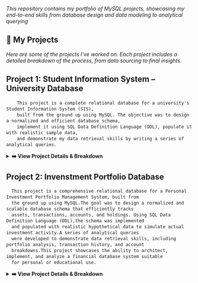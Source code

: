 <p align="center">

*This repository contains my portfolio of MySQL projects, showcasing my end-to-end skills from database design and data modeling to analytical querying*

## 🚀 My Projects  
*Here are some of the projects I've worked on. Each project includes a detailed breakdown of the process, from data sourcing to final insights.*

   ## Project 1: Student Information System – University Database
        This project is a complete relational database for a university's Student Information System (SIS), 
        built from the ground up using MySQL. The objective was to design a normalized and efficient database schema,
        implement it using SQL Data Definition Language (DDL), populate it with realistic sample data, 
        and demonstrate my data retrieval skills by writing a series of analytical queries.
 <details>
  <summary><strong>➡️ View Project Details & Breakdown</strong></summary>
    <br>
    
   **ERD Diagram** ![**ERD Diagram**](https://github.com/antonjeeva5/MySQL-Projects/blob/main/University%20data%20base/Student%20Information%20System%20ERD.png)
   ---
<div align="center">

## Introduction & Project Objective

</div>

This project is a complete relational database for a university's Student Information System (SIS), built from the ground up using MySQL. The objective was to design a normalized and efficient database schema, implement it using SQL Data Definition Language (DDL), populate it with realistic sample data, and demonstrate data retrieval skills by writing a series of analytical queries.

This project showcases the ability to:
- Translate requirements into a logical and physical database design.
- Write clean, well-structured SQL code.
- Understand and implement relational concepts like primary keys, foreign keys, and normalization.
- Query a database to extract meaningful insights.
 
<div align="center">
   
## Database Schema & Design (The ERD)

</div>

* Students: Individuals enrolled in the institution, with attributes like student ID, name, date of birth, email, and phone number.
* Instructors: Faculty members who teach courses, identified by instructor ID, name, and email.
* Courses: Academic subjects offered, each with a unique course ID, name, description, credits, and a reference to the instructor teaching it.
* Enrollments: A junction entity that records which students are enrolled in which courses, including enrollment date and grade. This table uses foreign keys to link students and courses, modeling a many-to-many relationship

<div align="center">
   
## Technologies & Tools Used 

</div>

* Database : MySQL
* Schema Design & ERD : MySQL Workbench & Draw.io
* SQL Scripting : DDL, DML, DQL

<div align="center">
   
## Relationships 

</div>

     * A student can enroll in multiple courses, and a course can have multiple students (many-to-many, implemented via the Enrollments table).
     * Each course is taught by one instructor (one-to-many from Instructor to Course).
     
<div align="center">
   
## Example Queries & Insights

</div>
         Here are some examples of questions this database can answer.
         
   **Query 1: Which students are enrolled in 'Introduction to Programming'?**

                  SELECT c.CourseName, COUNT(e.Student_ID) AS NumberOfStudents
                  FROM Courses c
                  LEFT JOIN Enrollments e ON c.Course_ID = e.Course_ID
                  GROUP BY c.CourseName
                  ORDER BY NumberOfStudents DESC;
                  
   ## Other Questions
   * Which students have not enrolled in any courses?
   * What is the total number of credits a student is taking this semester?

 </details>

## Project 2: Invenstment Portfolio Database
      This project is a comprehensive relational database for a Personal Investment Portfolio Management System, built from 
      the ground up using MySQL.The goal was to design a normalized and scalable database schema that efficiently tracks 
      assets, transactions, accounts, and holdings. Using SQL Data Definition Language (DDL),the schema was implemented
      and populated with realistic hypothetical data to simulate actual investment activity.A series of analytical queries
      were developed to demonstrate data retrieval skills, including portfolio analysis, transaction history, and account 
      breakdowns.This project showcases the ability to architect, implement, and analyze a financial database system suitable 
      for personal or educational use.
<details>
  <summary><strong>➡️ View Project Details & Breakdown</strong></summary>
    <br>
   
 **ERD Diagram** ![**ERD Diagram**](https://github.com/antonjeeva5/MySQL-Projects/blob/main/Investment%20Database/InvenstmentPortfolioDatabase_ERD.png) 
---
<div align="center">

## Introduction & Project Objective

</div>

This project is a complete relational database for a personal investment portfolio management system, built from the ground up using MySQL. The objective was to design a normalized and efficient schema capable of accurately tracking assets, accounts, transactions, and holdings. The implementation utilized SQL Data Definition Language (DDL) to enforce data integrity, incorporate strict constraints, and support advanced audit features. The database is populated with representative sample data, and its analytical power is demonstrated through a suite of SQL queries aimed at extracting actionable insights.

This project showcases the ability to:
   - Translate real-world investment tracking requirements into a robust logical and physical database design.

   - Write clean, well-structured SQL code for table definitions, indexing, and constraints.

   - Understand and implement core relational concepts such as primary keys, foreign keys, unique constraints, and normalization principles.

   - Query a multi-table database to produce portfolio analytics, history reports, and account breakdowns.

   - Implement data integrity and auditing features—such as NOT NULL constraints, foreign key enforcement, and timestamp fields—to support reliable financial reporting and analysis.

<div align="center">
   
## Database Schema & Design (The ERD)

</div>

* Assets : Represents various financial instruments like stocks, bonds, ETFs, or cryptocurrencies that can be held in the portfolio.Key attributes are asset_id (Primary Key), name, type, ticker, sector, is_active.
* Accounts : Represents the investment accounts or brokerages where assets are held and transactions are executed.Key attributes are account_id (Primary Key), name, type, opened_date, closed_date, created_at, updated_at.
* Holdings : Represents the amount of a particular asset held in a specific account, serving as the bridge between accounts and assets.Key attributes are holding_id (Primary Key), account_id (Foreign Key), asset_id (Foreign Key), quantity, UNIQUE (account_id, asset_id).
* Transactions : Logs every buy or sell event for an asset within a specific account, including quantities, prices, and fees for precise tracking and analysis.Key attributes are txn_id (Primary Key), asset_id (Foreign Key), account_id (Foreign Key), txn_date,txn_type, quantity, price_per_unit, fees

<div align="center">

## Database Relationships

</div>

| Relationship                                       | Description                                         |
| :---------------------------------------------     | :------------------------------------------------   |
| `assets.asset_id` -> `transactions.asset_id`       | One asset can have many transactions (1-to-many)    |
| `assets.asset_id` -> `holdings.asset_id`           | One asset can be linked to many holdings (1-to-many)|
| `accounts.account_id` -> `holdings.account_id`     | One account can have many holdings (1-to-many)      |
| `accounts.account_id` -> `transactions.account_id` | One account can have many transactions (1-to-many)  |
| `holdings (account_id, asset_id)`                  | Uniqueness enforced per asset/account holding       |

<div align="center">
   
## Technologies & Tools Used 
</div>

* Database : MySQL
* Schema Design & ERD : MySQL Workbench & Draw.io
* SQL Scripting : DDL, DML, DQL

<div align="center">
   
## Example Queries & Insights

</div>
         Here are some examples of questions this database can answer.

   **Query 1: What assets are held in each account, and in what quantity?**
            SELECT 
            a.c.name AS account_name,
            a.name AS asset_name,
            h.quantity
            FROM Holdings h
            JOIN Accounts ac ON h.account_id = ac.account_id
            JOIN Assets a ON h.asset_id = a.asset_id;
            
   **Query 2: How much has been invested in each asset (gross total)?**
           SELECT 
           a.name AS asset_name,
           SUM(t.quantity * t.price_per_unit + t.fees) AS total_invested
           FROM Transactions t
           JOIN Assets a ON t.asset_id = a.asset_id
           WHERE t.txn_type = 'BUY'
           GROUP BY a.asset_id, a.name;

   **Query 3: Which accounts have been closed?**   
            SELECT 
            account_id, name, opened_date, closed_date
            FROM Accounts
            WHERE closed_date IS NOT NULL;

   ## Other Questions
      * What is the full transaction history for a given account or asset?
      * What are the realized sales and total proceeds for each asset?
      * Are there any duplicate holdings for the same asset in the same account?

   </details>

 





   
